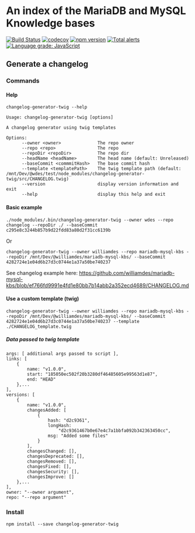 # An index of the MariaDB and MySQL Knowledge bases

[![Build Status](https://travis-ci.com/wdes/changelog.svg?branch=master)](https://travis-ci.com/wdes/changelog)
[![codecov](https://codecov.io/gh/wdes/changelog/branch/master/graph/badge.svg)](https://codecov.io/gh/wdes/changelog)
[![npm version](https://badge.fury.io/js/changelog.svg)](https://badge.fury.io/js/changelog)
[![Total alerts](https://img.shields.io/lgtm/alerts/g/wdes/changelog.svg?logo=lgtm&logoWidth=18)](https://lgtm.com/projects/g/wdes/changelog/alerts/)
[![Language grade: JavaScript](https://img.shields.io/lgtm/grade/javascript/g/wdes/changelog.svg?logo=lgtm&logoWidth=18)](https://lgtm.com/projects/g/wdes/changelog/context:javascript)


## Generate a changelog

### Commands

#### Help

`
changelog-generator-twig --help
`

```
Usage: changelog-generator-twig [options]

A changelog generator using twig templates

Options:
      --owner <owner>              The repo owner
      --repo <repo>                The repo
      --repoDir <repoDir>          The repo dir
      --headName <headName>        The head name (default: Unreleased)
      --baseCommit <commmitHash>   The base commit hash
      --template <templatePath>    The twig template path (default: /mnt/Dev/@wdes/test/node_modules/changelog-generator-twig/src/CHANGELOG.twig)
      --version                    display version information and exit
      --help                       display this help and exit

```

#### Basic example

`
./node_modules/.bin/changelog-generator-twig --owner wdes --repo changelog --repoDir ./ --baseCommit c295e8c3244b857b9d22fdd83a80d2f31cc6139b
`

Or

`
changelog-generator-twig --owner williamdes --repo mariadb-mysql-kbs --repoDir /mnt/Dev/@williamdes/mariadb-mysql-kbs/ --baseCommit 4282724e1e04d6b27d3c0744e1a37a50be740237
`

See changelog example here: https://github.com/williamdes/mariadb-mysql-kbs/blob/ef766fd9991e4fd1e80bb7b14abb2a352ecd4689/CHANGELOG.md

#### Use a custom template (twig)

`
changelog-generator-twig --owner williamdes --repo mariadb-mysql-kbs --repoDir /mnt/Dev/@williamdes/mariadb-mysql-kbs/ --baseCommit 4282724e1e04d6b27d3c0744e1a37a50be740237 --template ./CHANGELOG_template.twig
`

##### Data passed to twig template

```
args: [ additional args passed to script ],
links: [
    {
        name: "v1.0.0",
        start: "185050ec502f20b3280df46485605e99563d1e87",
        end: "HEAD"
    },...
],
versions: [
    {
        name: "v1.0.0",
        changesAdded: [
            {
                hash: "d2c9361",
                longHash:
                    "d2c9361467b0e67e4c7a1bbfa092b342363450cc",
                msg: "Added some files"
            }
        ],
        changesChanged: [],
        changesDeprecated: [],
        changesRemoved: [],
        changesFixed: [],
        changesSecurity: [],
        changesImprove: []
    },...
],
owner: "--owner argument",
repo: "--repo argument"
```

### Install

```
npm install --save changelog-generator-twig
```

